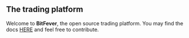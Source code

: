 ## The trading platform

Welcome to **BitFever**, the open source trading platform. You may find the docs [HERE](/bit-fever/docs) and feel free to contribute.
